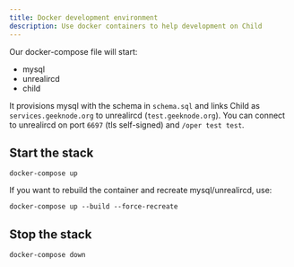 ```yaml
---
title: Docker development environment
description: Use docker containers to help development on Child
---
```


Our docker-compose file will start:
- mysql
- unrealircd
- child

It provisions mysql with the schema in `schema.sql` and links Child as `services.geeknode.org` to unrealircd (`test.geeknode.org`). You can connect to unrealircd on port `6697` (tls self-signed) and `/oper test test`.

## Start the stack
```
docker-compose up
```

If you want to rebuild the container and recreate mysql/unrealircd, use:
```
docker-compose up --build --force-recreate
```

## Stop the stack
```
docker-compose down
```
